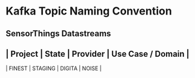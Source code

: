 # Kafka Topic Naming Convention

## SensorThings Datastreams

| Project | State | Provider | Use Case / Domain |
--------
| FINEST | STAGING | DIGITA | NOISE |
